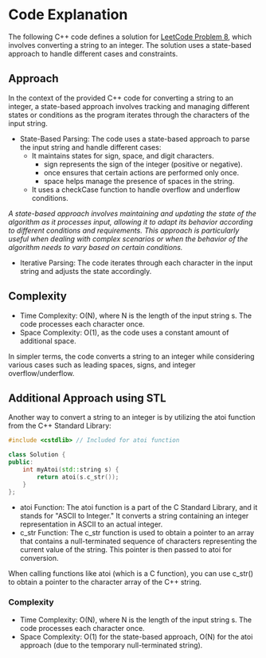 # Code Explanation

The following C++ code defines a solution for [LeetCode Problem 8](https://leetcode.com/problems/string-to-integer-atoi/), which involves converting a string to an integer. The solution uses a state-based approach to handle different cases and constraints.

## Approach
In the context of the provided C++ code for converting a string to an integer, a state-based approach involves tracking and managing different states or conditions as the program iterates through the characters of the input string.


- State-Based Parsing: The code uses a state-based approach to parse the input string and handle different cases:
  - It maintains states for sign, space, and digit characters.
    - sign represents the sign of the integer (positive or negative).
    - once ensures that certain actions are performed only once.
    - space helps manage the presence of spaces in the string.
  - It uses a checkCase function to handle overflow and underflow conditions.

_A state-based approach involves maintaining and updating the state of the algorithm as it processes input, allowing it to adapt its behavior according to different conditions and requirements. This approach is particularly useful when dealing with complex scenarios or when the behavior of the algorithm needs to vary based on certain conditions._
- Iterative Parsing: The code iterates through each character in the input string and adjusts the state accordingly.

## Complexity
- Time Complexity: O(N), where N is the length of the input string s. The code processes each character once.
- Space Complexity: O(1), as the code uses a constant amount of additional space.

In simpler terms, the code converts a string to an integer while considering various cases such as leading spaces, signs, and integer overflow/underflow.

## Additional Approach using STL
Another way to convert a string to an integer is by utilizing the atoi function from the C++ Standard Library:

```cpp
#include <cstdlib> // Included for atoi function

class Solution {
public:
    int myAtoi(std::string s) {
        return atoi(s.c_str());
    }
};
```

- atoi Function: The atoi function is a part of the C Standard Library, and it stands for "ASCII to Integer." It converts a string containing an integer representation in ASCII to an actual integer.
- c_str Function: The c_str function is used to obtain a pointer to an array that contains a null-terminated sequence of characters representing the current value of the string. This pointer is then passed to atoi for conversion.

When calling functions like atoi (which is a C function), you can use c_str() to obtain a pointer to the character array of the C++ string.

### Complexity
- Time Complexity: O(N), where N is the length of the input string s. The code processes each character once.
- Space Complexity: O(1) for the state-based approach, O(N) for the atoi approach (due to the temporary null-terminated string).
